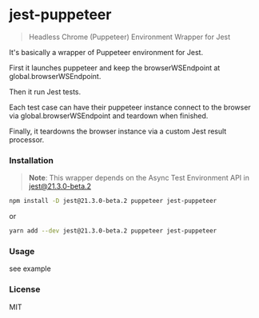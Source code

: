 # jest-puppeteer

> Headless Chrome (Puppeteer) Environment Wrapper for Jest

It's basically a wrapper of Puppeteer environment for Jest.

First it launches puppeteer and keep the browserWSEndpoint at global.browserWSEndpoint.

Then it run Jest tests.

Each test case can have their puppeteer instance connect to the browser via global.browserWSEndpoint and teardown when finished.

Finally, it teardowns the browser instance via a custom Jest result processor.

### Installation

> **Note**: This wrapper depends on the Async Test Environment API in jest@21.3.0-beta.2

```sh
npm install -D jest@21.3.0-beta.2 puppeteer jest-puppeteer
```

or

```sh
yarn add --dev jest@21.3.0-beta.2 puppeteer jest-puppeteer
```

### Usage

see example

### License

MIT
